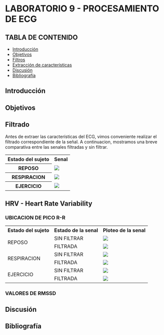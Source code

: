 # LABORATORIO 9 - PROCESAMIENTO DE ECG
## TABLA DE CONTENIDO

* [Introducción](#introducción)
* [Objetivos](#objetivos)
* [Filtros](#filtrado)
* [Extracción de características](#extracción-de-características)
* [Discusión](#discusión)
* [Bibliografía](#bibliografía)

## Introducción

## Objetivos

## Filtrado

Antes de extraer las características del ECG, vimos conveniente realizar el filtrado correspondiente de la señal.
A continuacion, mostramos una breve comparativa entre las senales filtradas y sin filtrar.
<table>
    <tr>
        <th>Estado del sujeto</th>
        <th>Senal</th>
    </tr>
    <tr>
        <th>REPOSO</th>
        <td><img src="https://github.com/sofia-is-a-panda/ISB_2024_G3/blob/d894851771a7567fd40d6ceb55f7eb9100b73bcf/ISB/Im%C3%A1genes%20-%20Multimedia/Multimedia_Lab9/filtro_reposo.png"></td>
    </tr>
    <tr>
        <th>RESPIRACION</th>
        <td><img src="https://github.com/sofia-is-a-panda/ISB_2024_G3/blob/d894851771a7567fd40d6ceb55f7eb9100b73bcf/ISB/Im%C3%A1genes%20-%20Multimedia/Multimedia_Lab9/filtro_respiracion.png"></td>
    </tr>
    <tr>
        <th>EJERCICIO</th>
        <td><img src="https://github.com/sofia-is-a-panda/ISB_2024_G3/blob/d894851771a7567fd40d6ceb55f7eb9100b73bcf/ISB/Im%C3%A1genes%20-%20Multimedia/Multimedia_Lab9/filtro_ejercicio.png"></td>
    </tr>

</table>

## HRV - Heart Rate Variability


### UBICACION DE PICO R-R

<table>
    <tr>
        <th>Estado del sujeto</th>
        <th>Estado de la senal</th>
        <th>Ploteo de la senal</th>
    </tr>
    <tr>
        <td rowspan="2">REPOSO</td>
        <td>SIN FILTRAR</td>
        <td><img src="https://github.com/sofia-is-a-panda/ISB_2024_G3/blob/d894851771a7567fd40d6ceb55f7eb9100b73bcf/ISB/Im%C3%A1genes%20-%20Multimedia/Multimedia_Lab9/picos_nofilter_reposo.png"></td>
    </tr>
    <tr>
        <td>FILTRADA</td>
        <td><img src="https://github.com/sofia-is-a-panda/ISB_2024_G3/blob/d894851771a7567fd40d6ceb55f7eb9100b73bcf/ISB/Im%C3%A1genes%20-%20Multimedia/Multimedia_Lab9/picos_filter_reposo.png"></td>
    </tr>
    <tr>
        <td rowspan="2">RESPIRACION</td>
        <td>SIN FILTRAR</td>
        <td><img src="https://github.com/sofia-is-a-panda/ISB_2024_G3/blob/d894851771a7567fd40d6ceb55f7eb9100b73bcf/ISB/Im%C3%A1genes%20-%20Multimedia/Multimedia_Lab9/picos_nofilter_respiracion.png"></td>
    </tr>
    <tr>
        <td>FILTRADA</td>
        <td><img src="https://github.com/sofia-is-a-panda/ISB_2024_G3/blob/d894851771a7567fd40d6ceb55f7eb9100b73bcf/ISB/Im%C3%A1genes%20-%20Multimedia/Multimedia_Lab9/picos_filter_respiracion.png"></td>
    </tr>
    <tr>
        <td rowspan="2">EJERCICIO</td>
        <td>SIN FILTRAR</td>
         <td><img src="https://github.com/sofia-is-a-panda/ISB_2024_G3/blob/d894851771a7567fd40d6ceb55f7eb9100b73bcf/ISB/Im%C3%A1genes%20-%20Multimedia/Multimedia_Lab9/picos_nofilter_ejercicio.png"></td>       
    </tr>
    <tr>
        <td>FILTRADA</td>
        <td><img src="https://github.com/sofia-is-a-panda/ISB_2024_G3/blob/d894851771a7567fd40d6ceb55f7eb9100b73bcf/ISB/Im%C3%A1genes%20-%20Multimedia/Multimedia_Lab9/picos_filter_ejercicio.png"></td>
    </tr>
</table>

### VALORES DE RMSSD

## Discusión

## Bibliografía
